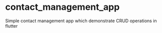 # contact_management_app
 Simple contact management app which demonstrate CRUD operations in flutter
